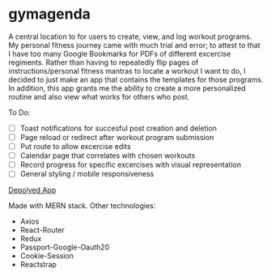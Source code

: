 # gymagenda

A central location to for users to create, view, and log workout programs. My personal fitness journey came with much trial and error; to attest to that I have too many Google Bookmarks for PDFs of different excercise regiments. Rather than having to repeatedly flip pages of instructions/personal fitness mantras to locate a workout I want to do, I decided to just make an app that contains the templates for those programs. In addition, this app grants me the ability to create a more personalized routine and also view what works for others who post.

To Do:
- [ ] Toast notifications for succesful post creation and deletion
- [ ] Page reload or redirect after workout program submission
- [ ] Put route to allow excercise edits
- [ ] Calendar page that correlates with chosen workouts
- [ ] Record progress for specific excercises with visual representation
- [ ] General styling / mobile responsiveness

[Depolyed App](https://shielded-basin-34273.herokuapp.com/)

Made with MERN stack.
Other technologies:
* Axios
* React-Router
* Redux
* Passport-Google-Oauth20
* Cookie-Session
* Reactstrap
